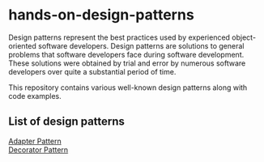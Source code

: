 # hands-on-design-patterns
Design patterns represent the best practices used by experienced object-oriented software developers. Design patterns are solutions to general problems that software developers face during software development. These solutions were obtained by trial and error by numerous software developers over quite a substantial period of time.

This repository contains various well-known design patterns along with code examples.

## List of design patterns
[Adapter Pattern](https://github.com/beyond88/hands-on-design-patterns/tree/main/adapter-pattern)<br>
[Decorator Pattern](https://github.com/beyond88/hands-on-design-patterns/tree/main/decorator-pattern)
